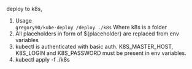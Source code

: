 deploy to k8s,

1. Usage  
`gregory90/kube-deploy /deploy ./k8s`
Where k8s is a folder
2. All placeholders in form of ${placeholder} are replaced from env variables
3. kubectl is authenticated with basic auth. K8S_MASTER_HOST, K8S_LOGIN and K8S_PASSWORD must be present in env variables.
4. kubectl apply -f ./k8s
